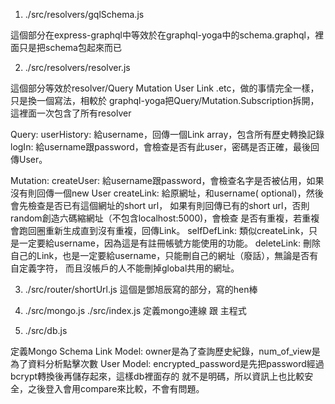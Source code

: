 1. ./src/resolvers/gqlSchema.js

這個部分在express-graphql中等效於在graphql-yoga中的schema.graphql，裡面只是把schema包起來而已

2. ./src/resolvers/resolver.js

這個部分等效於resolver/Query Mutation User Link .etc，做的事情完全一樣，只是換一個寫法，相較於
graphql-yoga把Query/Mutation.Subscription拆開，這裡面一次包含了所有resolver

Query:
    userHistory: 給username，回傳一個Link array，包含所有歷史轉換記錄
    logIn: 給username跟password，會檢查是否有此user，密碼是否正確，最後回傳User。

Mutation:
    createUser: 給username跟password，會檢查名字是否被佔用，如果沒有則回傳一個new User
    createLink: 給原網址，和username( optional)，然後會先檢查是否已有這個網址的short url，
    如果有則回傳已有的short url，否則random創造六碼縮網址（不包含localhost:5000)，會檢查
    是否有重複，若重複會跑回圈重新生成直到沒有重複，回傳Link。
    selfDefLink: 類似createLink，只是一定要給username，因為這是有註冊帳號方能使用的功能。
    deleteLink: 刪除自己的Link，也是一定要給username，只能刪自己的網址（廢話），無論是否有自定義字符，
    而且沒帳戶的人不能刪掉global共用的網址。
    
3. ./src/router/shortUrl.js
這個是鄧旭辰寫的部分，寫的hen棒

4. ./src/mongo.js  ./src/index.js
   定義mongo連線  跟 主程式

5. ./src/db.js

定義Mongo Schema
    Link Model: owner是為了查詢歷史紀錄，num_of_view是為了資料分析點擊次數
    User Model: encrypted_password是先把password經過bcrypt轉換後再儲存起來，這樣db裡面存的
    就不是明碼，所以資訊上也比較安全，之後登入會用compare來比較，不會有問題。